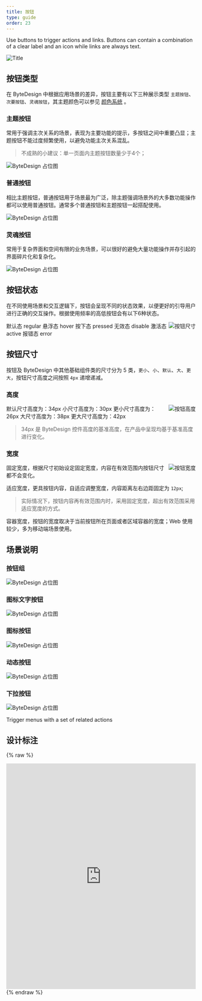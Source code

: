 ```yaml
---
title: 按钮
type: guide
order: 23
---
```



Use buttons to trigger actions and links. Buttons can contain a combination of a clear label and an icon while links are always text.

<div class="fullwidth">
  <img src="../../../assets/img.svg" alt="Title">
</div>

## 按钮类型

在 ByteDesign 中根据应用场景的差异，按钮主要有以下三种展示类型 `主题按钮`、`次要按钮`、`灵魂按钮`，其主题颜色可以参见 [颜色系统](../../visual/color.html) 。

### 主题按钮

常用于强调主次关系的场景，表现为主要功能的提示，多按钮之间中重要凸显；主题按钮不能过度频繁使用，以避免功能主次关系混乱。

>不成熟的小建议：单一页面内主题按钮数量少于4个；

![ByteDesign 占位图](../../../assets/img.svg)

### 普通按钮

相比主题按钮，普通按钮用于场景最为广泛，除主题强调场景外的大多数功能操作都可以使用普通按钮。通常多个普通按钮和主题按钮一起搭配使用。

![ByteDesign 占位图](../../../assets/img.svg)

### 灵魂按钮

常用于复杂界面和空间有限的业务场景，可以很好的避免大量功能操作并存引起的界面碎片化和复杂化。

![ByteDesign 占位图](../../../assets/img.svg)



## 按钮状态

在不同使用场景和交互逻辑下，按钮会呈现不同的状态效果，以便更好的引导用户进行正确的交互操作。根据使用频率的高低按钮会有以下6种状态。

<img class="preview-img" align="right" alt="按钮尺寸" description="" src="../../../assets/img-4-3.svg">

默认态 regular
悬浮态 hover
按下态 pressed
无效态 disable
激活态 active
报错态 error

<div class="clearfix"></div>

## 按钮尺寸

按钮及 ByteDesign 中其他基础组件类的尺寸分为 5 类，`更小`、`小`、`默认`、`大`、`更大`，按钮尺寸高度之间按照 `4px` 递增递减。

### 高度

<img class="preview-img" align="right" alt="按钮高度" description="" src="../../../assets/img-4-3.svg">

默认尺寸高度为：34px
小尺寸高度为：30px
更小尺寸高度为：26px
大尺寸高度为：38px
更大尺寸高度为：42px

> 34px 是 ByteDesign 控件高度的基准高度，在产品中呈现均基于基准高度进行变化。

<div class="clearfix"></div>

### 宽度

<img class="preview-img" align="right" alt="按钮宽度" description="" src="../../../assets/img-4-3.svg">

固定宽度，根据尺寸初始设定固定宽度，内容在有效范围内按钮尺寸都不会变化。

适应宽度，更具按钮内容，自适应调整宽度，内容距离左右边距固定为 `12px`;

> 实际情况下，按钮内容再有效范围内时，采用固定宽度，超出有效范围采用适应宽度的方式。

容器宽度，按钮的宽度取决于当前按钮所在页面或者区域容器的宽度；Web 使用较少，多为移动端场景使用。


<div class="clearfix"></div>

## 场景说明

### 按钮组
![ByteDesign 占位图](../../../assets/img.svg)

### 图标文字按钮
![ByteDesign 占位图](../../../assets/img.svg)

### 图标按钮
![ByteDesign 占位图](../../../assets/img.svg)

### 动态按钮
![ByteDesign 占位图](../../../assets/img.svg)

### 下拉按钮
![ByteDesign 占位图](../../../assets/img.svg)

Trigger menus with a set of related actions

## 设计标注

{% raw %}
<div class="fullwidth">
<iframe src="http://design.bytedance.net/output/bux/#artboard1" style="border:none;" height="600" width="100%"></iframe>
</div>
{% endraw %}
